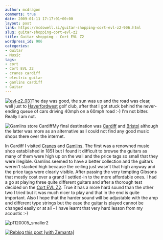 ```yaml
---
author: mcdragon
comments: true
date: 2009-01-11 17:17:01+00:00
layout: post
link: https://mcdowell.si/guitar-shopping-cort-evl-z2-906.html
slug: guitar-shopping-cort-evl-z2
title: Guitar shopping - Cort EVL Z2
wordpress_id: 906
categories:
- Guitar
- Music
tags:
- cort
- Cort EVL Z2
- cranes cardiff
- electric guitar
- gamlins cardiff
- Guitar
---
```


[![evl-z2_031](https://dwlcvfkt1l4wn.cloudfront.net/2009/01/evl-z2_0311-1.jpg)](http://www.cort.co.kr/english/products/common/view.asp?product_id=167)The day was good, the sun was up and the road was clear, well just to [Haverfordwest](http://en.wikipedia.org/wiki/Haverfordwest) golf club, after that I got stuck behind the never-ending queue of cars driving 40mph on a 60mph road :-) I'm not bitter. Really I am not.

![Gamlins store Cardiff](https://dwlcvfkt1l4wn.cloudfront.net/2009/01/gamlins1-1-150x150.jpg)My final destination was [Cardiff](http://en.wikipedia.org/wiki/Cardiff) and [Bristol](http://en.wikipedia.org/wiki/Bristol) although the latter was more as an alternative as I could not find any good music shops there over the internet.

In Cardiff I visited [Cranes](http://www.cranesmusicstore.com/) and [Gamlins](http://www.gamlinsmusic.co.uk/). The first was a renowned music shop established in 1851 but I found it difficult to browse the guitars as many of them were high up on the wall and the price tags so small that they were illegible. Gamlins seemed to have a better collection and the guitars weren't stacked high because the ceiling just wasn't that high anyway and the price tags were clearly visible. After passing the very tempting Gibsons that mostly cost over a grand I settled-in to the more affordable ones. I had a go at playing three quite different guitars and after a thorough test decided on the [Cort EVL Z2](http://www.cort.co.kr/english/products/common/view.asp?product_id=167). True it has a more hard sound than the other two I tried but it was much nicer to play and that in the end is quite important. Also I hope that the harder sound will be adjustable with the amp and different type strings but the ease the [guitar](http://en.wikipedia.org/wiki/Guitar) is played cannot be changed easily or at all - I have learnt that very hard lesson from my acoustic :-)

![p1120005_smaller2](https://dwlcvfkt1l4wn.cloudfront.net/2009/01/p1120005_smaller21-1-225x300.jpg)


[![Reblog this post [with Zemanta]](http://img.zemanta.com/reblog_e.png?x-id=bfa2a68b-668e-4a52-9cc6-6f181356b7cd)](http://reblog.zemanta.com/zemified/bfa2a68b-668e-4a52-9cc6-6f181356b7cd/)
